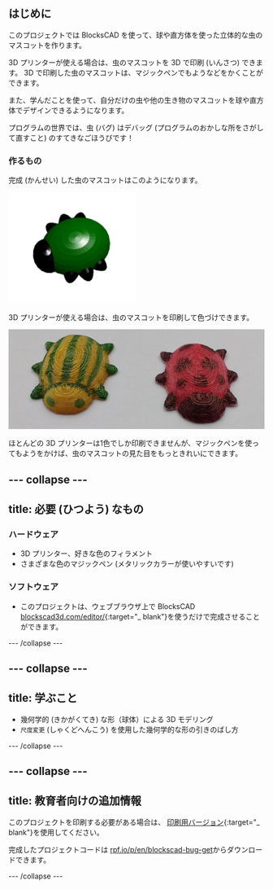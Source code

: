 ## はじめに

このプロジェクトでは BlocksCAD を使って、球や直方体を使った立体的な虫のマスコットを作ります。

3D プリンターが使える場合は、虫のマスコットを 3D で印刷 (いんさつ) できます。 3D で印刷した虫のマスコットは、マジックペンでもようなどをかくことができます。

また、学んだことを使って、自分だけの虫や他の生き物のマスコットを球や直方体でデザインできるようになります。

プログラムの世界では、虫 (バグ) はデバッグ (プログラムのおかしな所をさがして直すこと) のすてきなごほうびです！

### 作るもの

完成 (かんせい) した虫のマスコットはこのようになります。

![スクリーンショット](images/bug-complete.png)

3D プリンターが使える場合は、虫のマスコットを印刷して色づけできます。

![完成したプロジェクト](images/bug-showcase.png)

ほとんどの 3D プリンターは1色でしか印刷できませんが、マジックペンを使ってもようをかけば、虫のマスコットの見た目をもっときれいにできます。

--- collapse ---
---
title: 必要 (ひつよう) なもの
---

### ハードウェア

+ 3D プリンター、好きな色のフィラメント
+ さまざまな色のマジックペン (メタリックカラーが使いやすいです)

### ソフトウェア

+ このプロジェクトは、ウェブブラウザ上で BlocksCAD [blockscad3d.com/editor/](https://www.blockscad3d.com/editor){:target="_ blank"}を使うだけで完成させることができます。

--- /collapse ---

--- collapse ---
---
title: 学ぶこと
---

+ 幾何学的 (きかがくてき) な形（球体）による 3D モデリング
+ `尺度変更` (しゃくどへんこう) を使用した幾何学的な形の引きのばし方

--- /collapse ---

--- collapse ---
---
title: 教育者向けの追加情報
---

このプロジェクトを印刷する必要がある場合は、 [印刷用バージョン](https://projects.raspberrypi.org/en/projects/blockscad-bug/print){:target="_ blank"}を使用してください。

完成したプロジェクトコードは [rpf.io/p/en/blockscad-bug-get](http://rpf.io/p/en/blockscad-bug-get)からダウンロードできます。

--- /collapse ---
